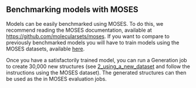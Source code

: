## Benchmarking models with MOSES
Models can be easily benchmarked using MOSES. To do this, we recommend reading the MOSES documentation, available at https://github.com/molecularsets/moses. If you want to compare to previously benchmarked models you will have to train models using the MOSES datasets, available [here](https://github.com/molecularsets/moses/tree/master/data).

Once you have a satisfactorily trained model, you can run a Generation job to create 30,000 new structures (see [2_using_a_new_dataset](./2_using_a_new_dataset.md) and follow the instructions using the MOSES dataset). The generated structures can then be used as the <generated dataset> in MOSES evaluation jobs.
